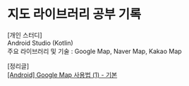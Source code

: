 # 지도 라이브러리 공부 기록
  
[개인 스터디]  
Android Studio (Kotlin)  
주요 라이브러리 및 기술 : Google Map, Naver Map, Kakao Map  


[정리글]  
[[Android] Google Map 사용법 (1) - 기본](https://blog.naver.com/zoooa16/222979142797)  
